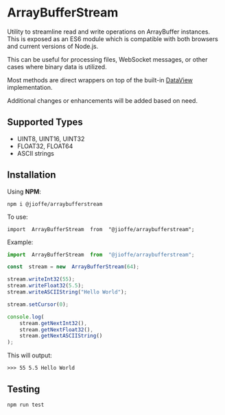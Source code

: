 
# ArrayBufferStream
Utility to streamline read and write operations on ArrayBuffer instances. This is exposed as an ES6 module which is compatible with both browsers and current versions of Node.js.

This can be useful for processing files, WebSocket messages, or other cases where binary data is utilized.

Most methods are direct wrappers on top of the built-in [DataView](https://developer.mozilla.org/en-US/docs/Web/JavaScript/Reference/Global_Objects/DataView) implementation.

Additional changes or enhancements will be added based on need.
## Supported Types

 - UINT8, UINT16, UINT32
 - FLOAT32, FLOAT64
 - ASCII strings
## Installation
Using **NPM**:

    npm i @jioffe/arraybufferstream
To use:

    import  ArrayBufferStream  from  "@jioffe/arraybufferstream";
Example:
```js
import  ArrayBufferStream  from  "@jioffe/arraybufferstream";

const  stream = new  ArrayBufferStream(64);

stream.writeInt32(55);
stream.writeFloat32(5.5);
stream.writeASCIIString("Hello World");

stream.setCursor(0);

console.log(
	stream.getNextInt32(),
	stream.getNextFloat32(),
	stream.getNextASCIIString()
);
```
This will output:

    >>> 55 5.5 Hello World

## Testing
    npm run test